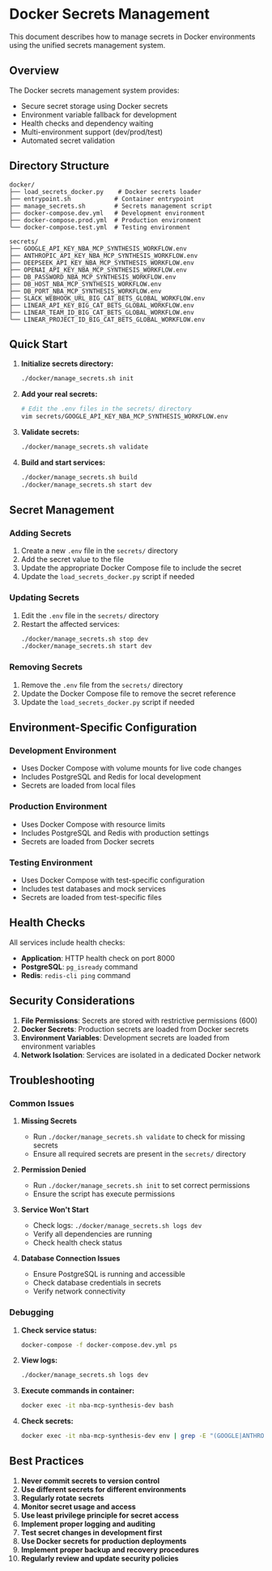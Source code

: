 # Docker Secrets Management

This document describes how to manage secrets in Docker environments using the unified secrets management system.

## Overview

The Docker secrets management system provides:
- Secure secret storage using Docker secrets
- Environment variable fallback for development
- Health checks and dependency waiting
- Multi-environment support (dev/prod/test)
- Automated secret validation

## Directory Structure

```
docker/
├── load_secrets_docker.py    # Docker secrets loader
├── entrypoint.sh            # Container entrypoint
├── manage_secrets.sh        # Secrets management script
├── docker-compose.dev.yml   # Development environment
├── docker-compose.prod.yml  # Production environment
└── docker-compose.test.yml  # Testing environment

secrets/
├── GOOGLE_API_KEY_NBA_MCP_SYNTHESIS_WORKFLOW.env
├── ANTHROPIC_API_KEY_NBA_MCP_SYNTHESIS_WORKFLOW.env
├── DEEPSEEK_API_KEY_NBA_MCP_SYNTHESIS_WORKFLOW.env
├── OPENAI_API_KEY_NBA_MCP_SYNTHESIS_WORKFLOW.env
├── DB_PASSWORD_NBA_MCP_SYNTHESIS_WORKFLOW.env
├── DB_HOST_NBA_MCP_SYNTHESIS_WORKFLOW.env
├── DB_PORT_NBA_MCP_SYNTHESIS_WORKFLOW.env
├── SLACK_WEBHOOK_URL_BIG_CAT_BETS_GLOBAL_WORKFLOW.env
├── LINEAR_API_KEY_BIG_CAT_BETS_GLOBAL_WORKFLOW.env
├── LINEAR_TEAM_ID_BIG_CAT_BETS_GLOBAL_WORKFLOW.env
└── LINEAR_PROJECT_ID_BIG_CAT_BETS_GLOBAL_WORKFLOW.env
```

## Quick Start

1. **Initialize secrets directory:**
   ```bash
   ./docker/manage_secrets.sh init
   ```

2. **Add your real secrets:**
   ```bash
   # Edit the .env files in the secrets/ directory
   vim secrets/GOOGLE_API_KEY_NBA_MCP_SYNTHESIS_WORKFLOW.env
   ```

3. **Validate secrets:**
   ```bash
   ./docker/manage_secrets.sh validate
   ```

4. **Build and start services:**
   ```bash
   ./docker/manage_secrets.sh build
   ./docker/manage_secrets.sh start dev
   ```

## Secret Management

### Adding Secrets

1. Create a new `.env` file in the `secrets/` directory
2. Add the secret value to the file
3. Update the appropriate Docker Compose file to include the secret
4. Update the `load_secrets_docker.py` script if needed

### Updating Secrets

1. Edit the `.env` file in the `secrets/` directory
2. Restart the affected services:
   ```bash
   ./docker/manage_secrets.sh stop dev
   ./docker/manage_secrets.sh start dev
   ```

### Removing Secrets

1. Remove the `.env` file from the `secrets/` directory
2. Update the Docker Compose file to remove the secret reference
3. Update the `load_secrets_docker.py` script if needed

## Environment-Specific Configuration

### Development Environment

- Uses Docker Compose with volume mounts for live code changes
- Includes PostgreSQL and Redis for local development
- Secrets are loaded from local files

### Production Environment

- Uses Docker Compose with resource limits
- Includes PostgreSQL and Redis with production settings
- Secrets are loaded from Docker secrets

### Testing Environment

- Uses Docker Compose with test-specific configuration
- Includes test databases and mock services
- Secrets are loaded from test-specific files

## Health Checks

All services include health checks:

- **Application**: HTTP health check on port 8000
- **PostgreSQL**: `pg_isready` command
- **Redis**: `redis-cli ping` command

## Security Considerations

1. **File Permissions**: Secrets are stored with restrictive permissions (600)
2. **Docker Secrets**: Production secrets are loaded from Docker secrets
3. **Environment Variables**: Development secrets are loaded from environment variables
4. **Network Isolation**: Services are isolated in a dedicated Docker network

## Troubleshooting

### Common Issues

1. **Missing Secrets**
   - Run `./docker/manage_secrets.sh validate` to check for missing secrets
   - Ensure all required secrets are present in the `secrets/` directory

2. **Permission Denied**
   - Run `./docker/manage_secrets.sh init` to set correct permissions
   - Ensure the script has execute permissions

3. **Service Won't Start**
   - Check logs: `./docker/manage_secrets.sh logs dev`
   - Verify all dependencies are running
   - Check health check status

4. **Database Connection Issues**
   - Ensure PostgreSQL is running and accessible
   - Check database credentials in secrets
   - Verify network connectivity

### Debugging

1. **Check service status:**
   ```bash
   docker-compose -f docker-compose.dev.yml ps
   ```

2. **View logs:**
   ```bash
   ./docker/manage_secrets.sh logs dev
   ```

3. **Execute commands in container:**
   ```bash
   docker exec -it nba-mcp-synthesis-dev bash
   ```

4. **Check secrets:**
   ```bash
   docker exec -it nba-mcp-synthesis-dev env | grep -E "(GOOGLE|ANTHROPIC|DEEPSEEK|OPENAI|DB|SLACK|LINEAR)_"
   ```

## Best Practices

1. **Never commit secrets to version control**
2. **Use different secrets for different environments**
3. **Regularly rotate secrets**
4. **Monitor secret usage and access**
5. **Use least privilege principle for secret access**
6. **Implement proper logging and auditing**
7. **Test secret changes in development first**
8. **Use Docker secrets for production deployments**
9. **Implement proper backup and recovery procedures**
10. **Regularly review and update security policies**


